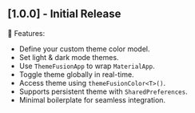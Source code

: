 ## [1.0.0] - Initial Release

🎉 Features:
- Define your custom theme color model.
- Set light & dark mode themes.
- Use `ThemeFusionApp` to wrap `MaterialApp`.
- Toggle theme globally in real-time.
- Access theme using `themeFusionColor<T>()`.
- Supports persistent theme with `SharedPreferences`.
- Minimal boilerplate for seamless integration.